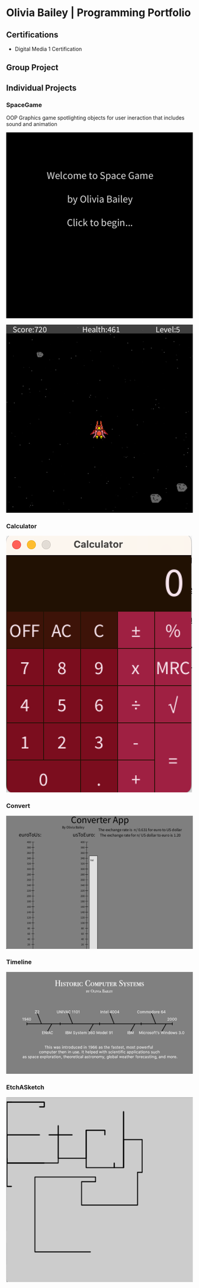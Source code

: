 # Olivia Bailey | Programming Portfolio

## Certifications
* Digital Media 1 Certification

## Group Project

## Individual Projects

### SpaceGame
OOP Graphics game spotlighting objects for user ineraction that includes sound and animation

![Spacegame Menu](https://github.com/OliviaBail/programming1/blob/main/images/SpacegameM.png?raw=true)

![Spacegame Gameplay](https://github.com/OliviaBail/programming1/blob/main/images/SpacegameG.png?raw=true)

### Calculator
![Calculator](https://github.com/OliviaBail/programming1/blob/main/images/Calculator.png?raw=true)

### Convert
![Convert](https://github.com/OliviaBail/programming1/blob/main/images/Convert.png?raw=true)

### Timeline
![Timeline](https://github.com/OliviaBail/programming1/blob/main/images/Timeline.png?raw=true)

### EtchASketch
![EtchASketch](https://github.com/OliviaBail/programming1/blob/main/images/EtchASketch.png?raw=true)
